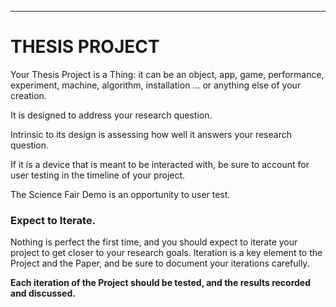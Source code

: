 
___
# THESIS PROJECT

Your Thesis Project is a Thing: it can be an object, app, game, performance, experiment, machine, algorithm, installation ... or anything else of your creation.

It is designed to address your research question.

Intrinsic to its design is assessing how well it answers your research question.

If it is a device that is meant to be interacted with, be sure to account for user testing in the timeline of your project.

The Science Fair Demo is an opportunity to user test.

### Expect to Iterate.

Nothing is perfect the first time, and you should expect to iterate your project to get closer to your research goals. Iteration is a key element to the Project and the Paper, and be sure to document your iterations carefully.

**Each iteration of the Project should be tested, and the results recorded and discussed.**

